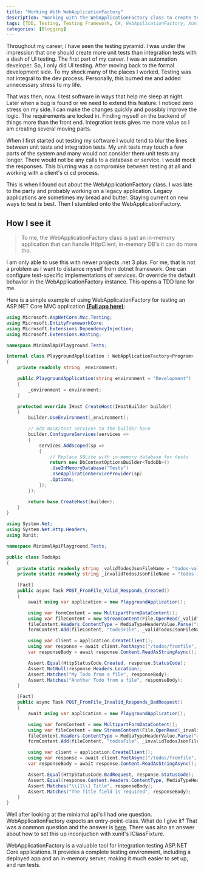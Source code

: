 ```yaml
---
title: "Working With WebApplicationFactory"
description: "Working with the WebApplicationFactory class to create tests"
tags: [TDD, Testing, Testing Framework, C#, WebApplicationFactory, Xunit]
categories: [Blogging]
---
```


Throughout my career, I have seen the testing pyramid. I was under the impression that one should create more unit tests than integration tests with a dash of UI testing. The first part of my career. I was an automation developer. So, I only did UI testing. After moving back to the formal development side. To my shock many of the places I worked. Testing was not integral to the dev process. Personally, this burned me and added unnecessary stress to my life.

That was then, now. I test software in ways that help me sleep at night. Later when a bug is found or we need to extend this feature. I noticed zero stress on my side. I can make the changes quickly and possibly improve the logic. The requirements are locked in. Finding myself on the backend of things more than the front end. Integration tests gives me more value as I am creating several moving parts. 

When I first started out testing my software I would tend to blur the lines between unit tests and integration tests. My unit tests may touch a few parts of the system and many would not consider them unit tests any longer. There would not be any calls to a database or service. I would mock the responses. This blurring was a compromise between testing at all and working with a client's ci cd process.

This is when I found out about the WebApplicationFactory class. I was late to the party and probably working on a legacy application. Legacy applications are sometimes my bread and butter. Staying current on new ways to test is best. Then I stumbled onto the WebApplicationFactory.

## How I see it

> To me, the WebApplicationFactory class is just an in-memory application that can handle HttpClient, in-memory DB's it can do more tho.

I am only able to use this with newer projects .net 3 plus. For me, that is not a problem as I want to distance myself from dotnet framework.  One can configure test-specific implementations of services. Or override the default behavior in the WebApplicationFactory instance. This opens a TDD lane for me. 

Here is a simple example of using WebApplicationFactory for testing an ASP.NET Core MVC application [**(Full app here)**](https://github.com/DamianEdwards/MinimalApiPlayground):


```csharp
using Microsoft.AspNetCore.Mvc.Testing;
using Microsoft.EntityFrameworkCore;
using Microsoft.Extensions.DependencyInjection;
using Microsoft.Extensions.Hosting;

namespace MinimalApiPlayground.Tests;

internal class PlaygroundApplication : WebApplicationFactory<Program>
{
    private readonly string _environment;

    public PlaygroundApplication(string environment = "Development")
    {
        _environment = environment;
    }

    protected override IHost CreateHost(IHostBuilder builder)
    {
        builder.UseEnvironment(_environment);

        // Add mock/test services to the builder here
        builder.ConfigureServices(services =>
        {
            services.AddScoped(sp =>
            {
                // Replace SQLite with in-memory database for tests
                return new DbContextOptionsBuilder<TodoDb>()
                .UseInMemoryDatabase("Tests")
                .UseApplicationServiceProvider(sp)
                .Options;
            });
        });

        return base.CreateHost(builder);
    }
}

```

```csharp
using System.Net;
using System.Net.Http.Headers;
using Xunit;

namespace MinimalApiPlayground.Tests;

public class TodoApi
{
    private static readonly string _validTodosJsonFileName = "todos-valid.json";
    private static readonly string _invalidTodosJsonFileName = "todos-invalid.json";

    [Fact]
    public async Task POST_FromFile_Valid_Responds_Created()
    {
        await using var application = new PlaygroundApplication();

        using var formContent = new MultipartFormDataContent();
        using var fileContent = new StreamContent(File.OpenRead(_validTodosJsonFileName));
        fileContent.Headers.ContentType = MediaTypeHeaderValue.Parse("application/json");
        formContent.Add(fileContent, "todosFile", _validTodosJsonFileName);

        using var client = application.CreateClient();
        using var response = await client.PostAsync("/todos/fromfile", formContent);
        var responseBody = await response.Content.ReadAsStringAsync();

        Assert.Equal(HttpStatusCode.Created, response.StatusCode);
        Assert.NotNull(response.Headers.Location);
        Assert.Matches("My Todo from a file", responseBody);
        Assert.Matches("Another Todo from a file", responseBody);
    }

    [Fact]
    public async Task POST_FromFile_Invalid_Responds_BadRequest()
    {
        await using var application = new PlaygroundApplication();

        using var formContent = new MultipartFormDataContent();
        using var fileContent = new StreamContent(File.OpenRead(_invalidTodosJsonFileName));
        fileContent.Headers.ContentType = MediaTypeHeaderValue.Parse("application/json");
        formContent.Add(fileContent, "todosFile", _invalidTodosJsonFileName);

        using var client = application.CreateClient();
        using var response = await client.PostAsync("/todos/fromfile", formContent);
        var responseBody = await response.Content.ReadAsStringAsync();

        Assert.Equal(HttpStatusCode.BadRequest, response.StatusCode);
        Assert.Equal(response.Content.Headers.ContentType, MediaTypeHeaderValue.Parse("application/problem+json"));
        Assert.Matches("\\[1\\].Title", responseBody);
        Assert.Matches("The Title field is required", responseBody);
    }
}

```

Well after looking at the miniamal api's I had one question. WebApplicationFactory<T> expects an entry-point-class. What do I give it?  That was a common question and the answer is [here](https://stackoverflow.com/questions/69058176/how-to-use-webapplicationfactory-in-net6-without-speakable-entry-point). There was also an answer about how to set this up inconjuction with xunit's IClassFixture. 

WebApplicationFactory is a valuable tool for integration testing ASP.NET Core applications. It provides a complete testing environment, including a deployed app and an in-memory server, making it much easier to set up, and run tests.  